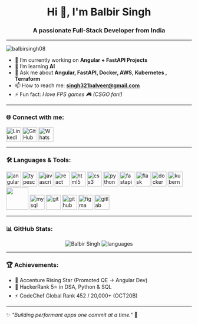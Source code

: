 <h1 align="center">Hi 👋, I'm Balbir Singh</h1>
<h3 align="center">A passionate Full-Stack Developer from India</h3>
<hr>
<p align="left"> <img src="https://komarev.com/ghpvc/?username=balbirsingh08&label=Profile%20views&color=0e75b6&style=flat" alt="balbirsingh08" /> </p>

- 🔭 I’m currently working on **Angular + FastAPI Projects**  
- 🌱 I’m learning  **AI**
- 💬 Ask me about **Angular, FastAPI, Docker, AWS**, **Kubernetes , Terraform** 
- 📫 How to reach me: **singh321balveer@gmail.com**  
- ⚡ Fun fact: *I love FPS games 🎮 (CSGO fan!)*  

---

### 🌐 Connect with me:
<p align="left">
<a href="https://linkedin.com/in/balbir-singh-52446a191" target="blank"><img align="center" src="https://cdn.jsdelivr.net/gh/devicons/devicon/icons/linkedin/linkedin-original.svg" alt="LinkedIn" height="40" width="40" /></a>
<a href="https://github.com/balbirsingh08" target="blank"><img align="center" src="https://cdn.jsdelivr.net/gh/devicons/devicon/icons/github/github-original.svg" alt="GitHub" height="40" width="40" /></a>
<a href="https://wa.me/917611843103" target="blank"><img align="center" src="https://cdn.jsdelivr.net/gh/devicons/devicon/icons/google/google-original.svg" alt="WhatsApp" height="40" width="40" /></a>
</p>

---

### 🛠️ Languages & Tools:
<p align="left"> 
  <img src="https://cdn.jsdelivr.net/gh/devicons/devicon/icons/angular/angular-original.svg" alt="angular" width="40" height="40"/>
  <img src="https://cdn.jsdelivr.net/gh/devicons/devicon/icons/typescript/typescript-original.svg" alt="typescript" width="40" height="40"/>
  <img src="https://cdn.jsdelivr.net/gh/devicons/devicon/icons/javascript/javascript-original.svg" alt="javascript" width="40" height="40"/>
  <img src="https://cdn.jsdelivr.net/gh/devicons/devicon/icons/react/react-original.svg" alt="react" width="40" height="40"/>
  <img src="https://cdn.jsdelivr.net/gh/devicons/devicon/icons/html5/html5-original.svg" alt="html5" width="40" height="40"/>
  <img src="https://cdn.jsdelivr.net/gh/devicons/devicon/icons/css3/css3-original.svg" alt="css3" width="40" height="40"/>
  <img src="https://cdn.jsdelivr.net/gh/devicons/devicon/icons/python/python-original.svg" alt="python" width="40" height="40"/>
  <img src="https://cdn.jsdelivr.net/gh/devicons/devicon/icons/fastapi/fastapi-original.svg" alt="fastapi" width="40" height="40"/>
  <img src="https://cdn.jsdelivr.net/gh/devicons/devicon/icons/flask/flask-original.svg" alt="flask" width="40" height="40"/>
  <img src="https://cdn.jsdelivr.net/gh/devicons/devicon/icons/docker/docker-original.svg" alt="docker" width="40" height="40"/>
  <img src="https://cdn.jsdelivr.net/gh/devicons/devicon/icons/kubernetes/kubernetes-plain.svg" alt="kubernetes" width="40" height="40"/>
  <img src="https://cdn.jsdelivr.net/gh/devicons/devicon@latest/icons/amazonwebservices/amazonwebservices-plain-wordmark.svg" width="60" height="60"/>    
  <img src="https://cdn.jsdelivr.net/gh/devicons/devicon/icons/mysql/mysql-original.svg" alt="mysql" width="40" height="40"/>
  <img src="https://cdn.jsdelivr.net/gh/devicons/devicon/icons/git/git-original.svg" alt="git" width="40" height="40"/>
  <img src="https://cdn.jsdelivr.net/gh/devicons/devicon/icons/github/github-original.svg" alt="github" width="40" height="40"/>
  <img src="https://cdn.jsdelivr.net/gh/devicons/devicon/icons/figma/figma-original.svg" alt="figma" width="40" height="40"/>
  <img src="https://cdn.jsdelivr.net/gh/devicons/devicon@latest/icons/gitlab/gitlab-original.svg" alt="gitlab" width="40" height="40"/>
          
</p>

---

### 📊 GitHub Stats:
<p align="center">
  <img src="https://github-readme-stats.vercel.app/api?username=balbirsingh08&show_icons=true&theme=tokyonight" alt="Balbir Singh" />
  <img src="https://github-readme-stats.vercel.app/api/top-langs/?username=balbirsingh08&layout=compact&theme=tokyonight" alt="languages" />
</p>

---

### 🏆 Achievements:
- 🥇 Accenture Rising Star (Promoted QE → Angular Dev)  
- 🏅 HackerRank 5⭐ in DSA, Python & SQL  
- ⚡ CodeChef Global Rank 452 / 20,000+ (OCT20B)  

---
✨ *"Building performant apps one commit at a time."* 🚀
